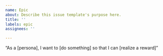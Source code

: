 ```yaml
---
name: Epic
about: Describe this issue template's purpose here.
title: ''
labels: epic
assignees: ''

---
```


“As a [persona],
I want to [do something]
so that I can [realize a reward]”
